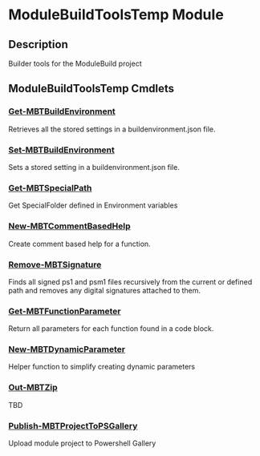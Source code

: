 ﻿---
Module Name: ModuleBuildToolsTemp
Module Guid: 3feece34-3271-4f18-b81e-40d10d232293 c93e4433-f934-4406-8cd7-b96ec67cc04b
Download Help Link: https://www.github.com/justin-p/ModuleBuildToolsTemp/release/ModuleBuildToolsTemp/docs/ModuleBuildToolsTemp.md
Help Version: 0.0.6
Locale: en-US
---

# ModuleBuildToolsTemp Module
## Description
Builder tools for the ModuleBuild project

## ModuleBuildToolsTemp Cmdlets
### [Get-MBTBuildEnvironment](Get-MBTBuildEnvironment.md)
Retrieves all the stored settings in a buildenvironment.json file.

### [Set-MBTBuildEnvironment](Set-MBTBuildEnvironment.md)
Sets a stored setting in a buildenvironment.json file.

### [Get-MBTSpecialPath](Get-MBTSpecialPath.md)
Get SpecialFolder defined in Environment variables

### [New-MBTCommentBasedHelp](New-MBTCommentBasedHelp.md)
Create comment based help for a function.

### [Remove-MBTSignature](Remove-MBTSignature.md)
Finds all signed ps1 and psm1 files recursively from the current  or defined path and removes any digital signatures attached to them.

### [Get-MBTFunctionParameter](Get-MBTFunctionParameter.md)
Return all parameters for each function found in a code block.

### [New-MBTDynamicParameter](New-MBTDynamicParameter.md)
Helper function to simplify creating dynamic parameters

### [Out-MBTZip](Out-MBTZip.md)
TBD

### [Publish-MBTProjectToPSGallery](Publish-MBTProjectToPSGallery.md)
Upload module project to Powershell Gallery


